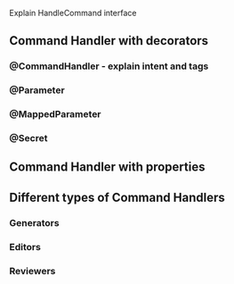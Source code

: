 Explain HandleCommand interface

## Command Handler with decorators

### @CommandHandler - explain intent and tags

### @Parameter

### @MappedParameter

### @Secret

## Command Handler with properties

## Different types of Command Handlers

### Generators

### Editors

### Reviewers
